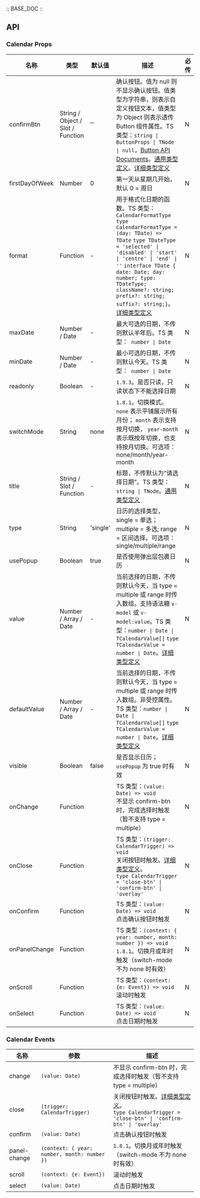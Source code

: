 :: BASE_DOC ::

## API

### Calendar Props

名称 | 类型 | 默认值 | 描述 | 必传
-- | -- | -- | -- | --
confirmBtn | String / Object / Slot / Function | '' | 确认按钮。值为 null 则不显示确认按钮。值类型为字符串，则表示自定义按钮文本，值类型为 Object 则表示透传 Button 组件属性。TS 类型：`string \| ButtonProps \| TNode \| null`，[Button API Documents](./button?tab=api)。[通用类型定义](https://github.com/Tencent/tdesign-mobile-vue/blob/develop/src/common.ts)。[详细类型定义](https://github.com/Tencent/tdesign-mobile-vue/tree/develop/src/calendar/type.ts) | N
firstDayOfWeek | Number | 0 | 第一天从星期几开始，默认 0 = 周日 | N
format | Function | - | 用于格式化日期的函数。TS 类型：`CalendarFormatType ` `type CalendarFormatType = (day: TDate) => TDate` `type TDateType = 'selected' \| 'disabled' \| 'start' \| 'centre' \| 'end' \| ''` `interface TDate { date: Date; day: number; type: TDateType; className?: string; prefix?: string; suffix?: string;}`。[详细类型定义](https://github.com/Tencent/tdesign-mobile-vue/tree/develop/src/calendar/type.ts) | N
maxDate | Number / Date | - | 最大可选的日期，不传则默认半年后。TS 类型：` number \| Date` | N
minDate | Number / Date | - | 最小可选的日期，不传则默认今天。TS 类型：` number \| Date` | N
readonly | Boolean | - | `1.9.3`。是否只读，只读状态下不能选择日期 | N
switchMode | String | none | `1.8.1`。切换模式。 `none` 表示平铺展示所有月份； `month` 表示支持按月切换， `year-month` 表示既按年切换，也支持按月切换。可选项：none/month/year-month | N
title | String / Slot / Function | - | 标题，不传默认为“请选择日期”。TS 类型：`string \| TNode`。[通用类型定义](https://github.com/Tencent/tdesign-mobile-vue/blob/develop/src/common.ts) | N
type | String | 'single' | 日历的选择类型，single = 单选；multiple = 多选; range = 区间选择。可选项：single/multiple/range | N
usePopup | Boolean | true | 是否使用弹出层包裹日历 | N
value | Number / Array / Date | - | 当前选择的日期，不传则默认今天，当 type = multiple 或 range 时传入数组。支持语法糖 `v-model` 或 `v-model:value`。TS 类型：`number \| Date \| TCalendarValue[]` `type TCalendarValue = number \| Date`。[详细类型定义](https://github.com/Tencent/tdesign-mobile-vue/tree/develop/src/calendar/type.ts) | N
defaultValue | Number / Array / Date | - | 当前选择的日期，不传则默认今天，当 type = multiple 或 range 时传入数组。非受控属性。TS 类型：`number \| Date \| TCalendarValue[]` `type TCalendarValue = number \| Date`。[详细类型定义](https://github.com/Tencent/tdesign-mobile-vue/tree/develop/src/calendar/type.ts) | N
visible | Boolean | false | 是否显示日历；`usePopup` 为 true 时有效 | N
onChange | Function |  | TS 类型：`(value: Date) => void`<br/>不显示 confirm-btn 时，完成选择时触发（暂不支持 type = multiple） | N
onClose | Function |  | TS 类型：`(trigger: CalendarTrigger) => void`<br/>关闭按钮时触发。[详细类型定义](https://github.com/Tencent/tdesign-mobile-vue/tree/develop/src/calendar/type.ts)。<br/>`type CalendarTrigger = 'close-btn' \| 'confirm-btn' \| 'overlay'`<br/> | N
onConfirm | Function |  | TS 类型：`(value: Date) => void`<br/>点击确认按钮时触发 | N
onPanelChange | Function |  | TS 类型：`(context: { year: number, month: number }) => void`<br/>`1.8.1`。切换月或年时触发（switch-mode 不为 none 时有效） | N
onScroll | Function |  | TS 类型：`(context: {e: Event}) => void`<br/>滚动时触发 | N
onSelect | Function |  | TS 类型：`(value: Date) => void`<br/>点击日期时触发 | N

### Calendar Events

名称 | 参数 | 描述
-- | -- | --
change | `(value: Date)` | 不显示 confirm-btn 时，完成选择时触发（暂不支持 type = multiple）
close | `(trigger: CalendarTrigger)` | 关闭按钮时触发。[详细类型定义](https://github.com/Tencent/tdesign-mobile-vue/tree/develop/src/calendar/type.ts)。<br/>`type CalendarTrigger = 'close-btn' \| 'confirm-btn' \| 'overlay'`<br/>
confirm | `(value: Date)` | 点击确认按钮时触发
panel-change | `(context: { year: number, month: number })` | `1.8.1`。切换月或年时触发（switch-mode 不为 none 时有效）
scroll | `(context: {e: Event})` | 滚动时触发
select | `(value: Date)` | 点击日期时触发
